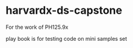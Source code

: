 # harvardx-ds-capstone
For the work of PH125.9x 

play book is for testing code on mini samples set
